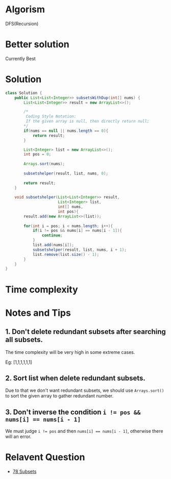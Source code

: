 # Algorism 
DFS(Recursion)

# Better solution 
Currently Best

# Solution 

```java
class Solution {
    public List<List<Integer>> subsetsWithDup(int[] nums) {
        List<List<Integer>> result = new ArrayList<>();

        /*
         Coding Style Notation: 
         If the given array is null, then directly return null;
        */
        if(nums == null || nums.length == 0){
            return result;
        }

        List<Integer> list = new ArrayList<>();
        int pos = 0;
        
        Arrays.sort(nums);
        
        subsetshelper(result, list, nums, 0);
        
        return result;
    }
    
    void subsetshelper(List<List<Integer>> result,
                       List<Integer> list,
                       int[] nums,
                       int pos){
        result.add(new ArrayList<>(list));
        
        for(int i = pos; i < nums.length; i++){
            if(i != pos && nums[i] == nums[i - 1]){
                continue;
            }
            list.add(nums[i]);
            subsetshelper(result, list, nums, i + 1);
            list.remove(list.size() - 1);
        }
    }
}
```

# Time complexity

# Notes and Tips

##  1. Don't delete redundant subsets after searching all subsets. 
The time complexity will be very high in some extreme cases. 

Eg: [1,1,1,1,1,1] 

## 2. Sort list when delete redundant subsets. 
Due to that we don't want redundant subsets, we should use `Arrays.sort()` to sort the given array to gather redundant number. 

## 3. Don't inverse the condition `i != pos && nums[i] == nums[i - 1]`
We must judge `i != pos` and then `nums[i] == nums[i - 1]`, otherwise there will an error.   


# Relavent Question

- [78 Subsets](https://github.com/Wanchunwei/leetcode/blob/master/notes/Subsets.md)


